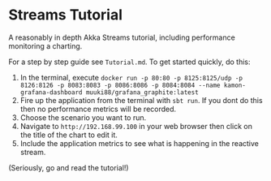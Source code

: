 Streams Tutorial
====

A reasonably in depth Akka Streams tutorial, including performance monitoring a charting.


For a step by step guide see ```Tutorial.md```.  To get started quickly, do this:

1.  In the terminal, execute ```docker run -p 80:80 -p 8125:8125/udp -p 8126:8126 -p 8083:8083 -p 8086:8086 -p 8084:8084 --name kamon-grafana-dashboard muuki88/grafana_graphite:latest```
2.  Fire up the application from the terminal with ```sbt run```.  If you dont do this then no performance metrics will be recorded.
3.  Choose the scenario you want to run.
4.  Navigate to ```http://192.168.99.100``` in your web browser then click on the title of the chart to edit it.
5. Include the application metrics to see what is happening in the reactive stream.

(Seriously, go and read the tutorial!)

